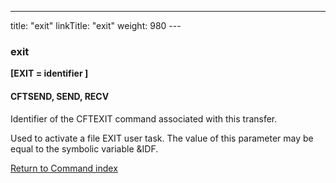 ---
title: "exit"
linkTitle: "exit"
weight: 980
---<span id="exit_CFTPROT"></span><span id="exit"></span>

### exit

****[EXIT = identifier ]****

<span id="exit_CFTSEND"></span>

#### CFTSEND, SEND, RECV

Identifier of the CFTEXIT command
associated with this transfer.

Used to activate a file EXIT user task. The value of this parameter
may be equal to the symbolic variable &IDF.


[Return to Command index](../../)
